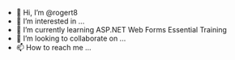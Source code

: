- 👋 Hi, I’m @rogert8
- 👀 I’m interested in ...
- 🌱 I’m currently learning ASP.NET Web Forms Essential Training
- 💞️ I’m looking to collaborate on ...
- 📫 How to reach me ...

<!---
rogert8/rogert8 is a ✨ special ✨ repository because its `README.md` (this file) appears on your GitHub profile.
You can click the Preview link to take a look at your changes.
--->
